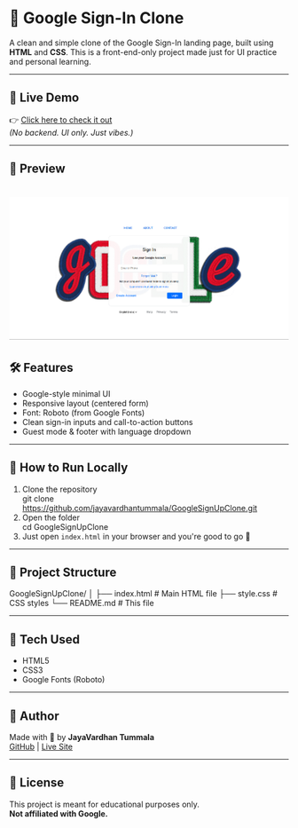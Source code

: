 # 🔐 Google Sign-In Clone

A clean and simple clone of the Google Sign-In landing page, built using **HTML** and **CSS**. This is a front-end-only project made just for UI practice and personal learning.

---

## 🔗 Live Demo

👉 [Click here to check it out](https://jayavardhantummala.github.io/GoogleSignUpClone/)  
*(No backend. UI only. Just vibes.)*

---

## 📸 Preview

![Google Sign-In UI Screenshot](SS.png)
=======



## 🛠️ Features

- Google-style minimal UI
- Responsive layout (centered form)
- Font: Roboto (from Google Fonts)
- Clean sign-in inputs and call-to-action buttons
- Guest mode & footer with language dropdown

---

## 🚀 How to Run Locally

1. Clone the repository  
git clone https://github.com/jayavardhantummala/GoogleSignUpClone.git
2. Open the folder  
cd GoogleSignUpClone
3. Just open `index.html` in your browser and you're good to go 🎯

---

## 📁 Project Structure
GoogleSignUpClone/
│
├── index.html # Main HTML file
├── style.css # CSS styles
└── README.md # This file


---

## 🧰 Tech Used

- HTML5  
- CSS3  
- Google Fonts (Roboto)

---

## 🙌 Author

Made with 💙 by **JayaVardhan Tummala**  
[GitHub](https://github.com/jayavardhantummala) | [Live Site](https://jayavardhantummala.github.io/GoogleSignUpClone/)

---

## 📄 License

This project is meant for educational purposes only.  
**Not affiliated with Google.**

